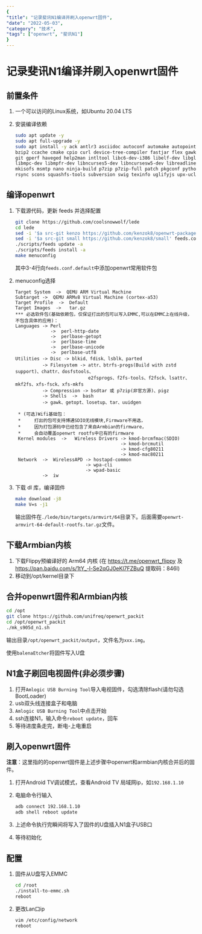 ```yaml
---
{
"title": "记录斐讯N1编译并刷入openwrt固件",
"date": "2022-05-03",
"category": "技术",
"tags": ["openwrt", "斐讯N1"]
}
---
```

# 记录斐讯N1编译并刷入openwrt固件

## 前置条件

1. 一个可以访问的Linux系统，如Ubuntu 20.04 LTS

2. 安装编译依赖

   ```bash
   sudo apt update -y
   sudo apt full-upgrade -y
   sudo apt install -y ack antlr3 asciidoc autoconf automake autopoint binutils bison build-essential \
   bzip2 ccache cmake cpio curl device-tree-compiler fastjar flex gawk gettext gcc-multilib g++-multilib \
   git gperf haveged help2man intltool libc6-dev-i386 libelf-dev libglib2.0-dev libgmp3-dev libltdl-dev \
   libmpc-dev libmpfr-dev libncurses5-dev libncursesw5-dev libreadline-dev libssl-dev libtool lrzsz \
   mkisofs msmtp nano ninja-build p7zip p7zip-full patch pkgconf python2.7 python3 python3-pip qemu-utils \
   rsync scons squashfs-tools subversion swig texinfo uglifyjs upx-ucl unzip vim wget xmlto xxd zlib1g-dev
   ```

## 编译openwrt

1. 下载源代码，更新 feeds 并选择配置

   ```bash
   git clone https://github.com/coolsnowwolf/lede
   cd lede
   sed -i '$a src-git kenzo https://github.com/kenzok8/openwrt-packages' feeds.conf.default
   sed -i '$a src-git small https://github.com/kenzok8/small' feeds.conf.default
   ./scripts/feeds update -a
   ./scripts/feeds install -a
   make menuconfig
   ```

   其中3-4行向`feeds.conf.default`中添加openwrt常用软件包

2. menuconfig选择

   ```
   Target System  ->  QEMU ARM Virtual Machine 
   Subtarget ->  QEMU ARMv8 Virtual Machine (cortex-a53)
   Target Profile  ->  Default
   Target Images  ->   tar.gz
   *** 必选软件包(基础依赖包，仅保证打出的包可以写入EMMC,可以在EMMC上在线升级，不包含具体的应用)： 
   Languages -> Perl               
                ->  perl-http-date
                ->  perlbase-getopt
                ->  perlbase-time
                ->  perlbase-unicode                              
                ->  perlbase-utf8        
   Utilities -> Disc -> blkid、fdisk、lsblk、parted            
             -> Filesystem -> attr、btrfs-progs(Build with zstd support)、chattr、dosfstools、
                              e2fsprogs、f2fs-tools、f2fsck、lsattr、mkf2fs、xfs-fsck、xfs-mkfs
             -> Compression -> bsdtar 或 p7zip(非官方源)、pigz
             -> Shells  ->  bash         
             -> gawk、getopt、losetup、tar、uuidgen
   
    * (可选)Wifi基础包：
    *     打出的包可支持博通SDIO无线模块,Firmware不用选，
    *     因为打包源码中已经包含了来自Armbian的firmware，
    *     会自动覆盖openwrt rootfs中已有的firmware
    Kernel modules  ->   Wireless Drivers -> kmod-brcmfmac(SDIO) 
                                          -> kmod-brcmutil
                                          -> kmod-cfg80211
                                          -> kmod-mac80211
    Network  ->  WirelessAPD -> hostapd-common
                             -> wpa-cli
                             -> wpad-basic
             ->  iw
   ```

3. 下载 dl 库，编译固件

   ```bash
   make download -j8
   make V=s -j1
   ```

   输出固件在`./lede/bin/targets/armvirt/64`目录下。后面需要`openwrt-armvirt-64-default-rootfs.tar.gz`文件。

## 下载Armbian内核

1. 下载Flippy预编译好的 Arm64 内核 (在 https://t.me/openwrt_flippy 及 https://pan.baidu.com/s/1tY_-l-Se2qGJ0eKl7FZBuQ 提取码：846l)
2. 移动到/opt/kernel目录下

## 合并openwrt固件和Armbian内核

```bash
cd /opt
git clone https://github.com/unifreq/openwrt_packit
cd /opt/openwrt_packit
./mk_s905d_n1.sh
```

输出目录` /opt/openwrt_packit/output `，文件名为`xxx.img`。

使用`balenaEtcher`将固件写入U盘

## N1盒子刷回电视固件(非必须步骤)

1. 打开`Amlogic USB Burning Tool`导入电视固件，勾选清除flash(请勿勾选BootLoader)
2. usb双头线连接盒子和电脑
3. `Amlogic USB Burning Tool`中点击开始
4. ssh连接N1，输入命令`reboot update`，回车
5. 等待进度条走完，断电-上电重启

## 刷入openwrt固件

**注意**：这里指的的openwrt固件是上述步骤中openwrt和armbian内核合并后的固件。

1. 打开Android TV调试模式，查看Android TV 局域网ip，如`192.168.1.10`

2. 电脑命令行输入

   ```bash
   adb connect 192.168.1.10
   adb shell reboot update
   ```

3. 上述命令执行完瞬间将写入了固件的U盘插入N1盒子USB口

4. 等待初始化

## 配置

1. 固件从U盘写入EMMC

   ```bash
   cd /root
   ./install-to-emmc.sh
   reboot
   ```

2. 更改Lan口ip

   ```bash
   vim /etc/config/network
   reboot
   ```

